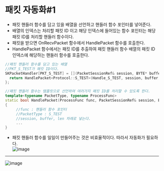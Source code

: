 # 패킷 자동화\#1

* 패킷 핸들러 함수를 담고 있을 배열을 선언하고 핸들러 함수 포인터를 넣어준다.     
* 배열의 인덱스는 처리할 패킷 ID 이고 해당 인덱스에 들어있는 함수 포인터는 해당 패킷 ID를 처리할 핸들러 함수이다.   
* 패킷을 받으면 OnRecvPacket 함수에서 HandlePacket 함수를 호출한다.    
* HandlePacket 함수에서는 패킷 ID를 추출하여 패킷 핸들러 함수 배열의 패킷 ID 인덱스에 해당하는 핸들러 함수를 호출한다.   

```cpp
//패킷 핸들러 함수를 담고 있는 배열
//PKT_S_TEST가 패킷 ID이다.
SKPacketHandler[PKT_S_TEST] = [](PacketSessionRef& session, BYTE* buffer, int32 len) {
  return HandlePacket<Protocol::S_TEST>(Handle_S_TEST, session, buffer, len); 
};

//패킷 핸들러 함수는 템플릿으로 선언하여 여러가지 패킷 ID를 처리할 수 있도록 한다.
template<typename PacketType, typename ProcessFunc>
static bool HandlePacket(ProcessFunc func, PacketSessionRef& session, BYTE* buffer, int32 len)
{
     //func : 핸들러 함수 포인터
     //PacketType : S_TEST
     //session, buffer, len 차례로 넣는다.
     ...
}
```
* 패킷 핸들러 함수를 일일이 만들어주는 것은 비효율적이다. 따라서 자동화가 필요하다.     
![image](https://user-images.githubusercontent.com/68372094/160997708-ab8e0ec5-1453-47f5-9b39-01c18f1dc623.png)
***
![image](https://user-images.githubusercontent.com/68372094/160998639-10cdbefd-fb39-4914-8f8b-11911718b45d.png)

